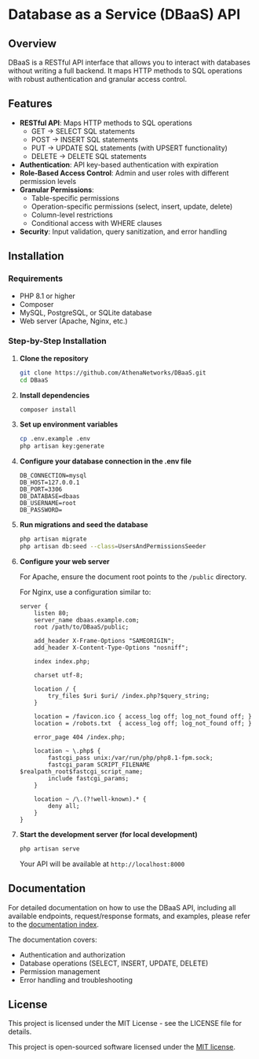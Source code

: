 # Database as a Service (DBaaS) API

## Overview

DBaaS is a RESTful API interface that allows you to interact with databases without writing a full backend. It maps HTTP methods to SQL operations with robust authentication and granular access control.

## Features

- **RESTful API**: Maps HTTP methods to SQL operations
  - GET → SELECT SQL statements
  - POST → INSERT SQL statements
  - PUT → UPDATE SQL statements (with UPSERT functionality)
  - DELETE → DELETE SQL statements
- **Authentication**: API key-based authentication with expiration
- **Role-Based Access Control**: Admin and user roles with different permission levels
- **Granular Permissions**:
  - Table-specific permissions
  - Operation-specific permissions (select, insert, update, delete)
  - Column-level restrictions
  - Conditional access with WHERE clauses
- **Security**: Input validation, query sanitization, and error handling

## Installation

### Requirements

- PHP 8.1 or higher
- Composer
- MySQL, PostgreSQL, or SQLite database
- Web server (Apache, Nginx, etc.)

### Step-by-Step Installation

1. **Clone the repository**
   ```bash
   git clone https://github.com/AthenaNetworks/DBaaS.git
   cd DBaaS
   ```

2. **Install dependencies**
   ```bash
   composer install
   ```

3. **Set up environment variables**
   ```bash
   cp .env.example .env
   php artisan key:generate
   ```
   
4. **Configure your database connection in the .env file**
   ```
   DB_CONNECTION=mysql
   DB_HOST=127.0.0.1
   DB_PORT=3306
   DB_DATABASE=dbaas
   DB_USERNAME=root
   DB_PASSWORD=
   ```

5. **Run migrations and seed the database**
   ```bash
   php artisan migrate
   php artisan db:seed --class=UsersAndPermissionsSeeder
   ```

6. **Configure your web server**
   
   For Apache, ensure the document root points to the `/public` directory.
   
   For Nginx, use a configuration similar to:
   ```
   server {
       listen 80;
       server_name dbaas.example.com;
       root /path/to/DBaaS/public;

       add_header X-Frame-Options "SAMEORIGIN";
       add_header X-Content-Type-Options "nosniff";

       index index.php;

       charset utf-8;

       location / {
           try_files $uri $uri/ /index.php?$query_string;
       }

       location = /favicon.ico { access_log off; log_not_found off; }
       location = /robots.txt  { access_log off; log_not_found off; }

       error_page 404 /index.php;

       location ~ \.php$ {
           fastcgi_pass unix:/var/run/php/php8.1-fpm.sock;
           fastcgi_param SCRIPT_FILENAME $realpath_root$fastcgi_script_name;
           include fastcgi_params;
       }

       location ~ /\.(?!well-known).* {
           deny all;
       }
   }
   ```

7. **Start the development server (for local development)**
   ```bash
   php artisan serve
   ```
   
   Your API will be available at `http://localhost:8000`

## Documentation

For detailed documentation on how to use the DBaaS API, including all available endpoints, request/response formats, and examples, please refer to the [documentation index](/docs/index.md).

The documentation covers:

- Authentication and authorization
- Database operations (SELECT, INSERT, UPDATE, DELETE)
- Permission management
- Error handling and troubleshooting

## License

This project is licensed under the MIT License - see the LICENSE file for details.

This project is open-sourced software licensed under the [MIT license](https://opensource.org/licenses/MIT).
